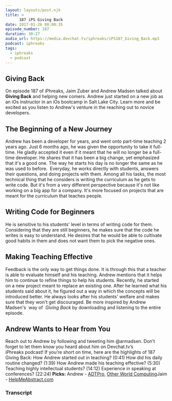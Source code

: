 ```yaml
---
layout: layouts/post.njk
title: >
      187 iPS Giving Back
date: 2017-01-26 08:00:35
episode_number: 187
duration: 30:27
audio_url: https://media.devchat.tv/iphreaks/iPS187_Giving_Back.mp3
podcast: iphreaks
tags: 
  - iphreaks
  - podcast
---
```


## Giving Back
On episode 187 of iPhreaks, Jaim Zuber and Andrew Madsen talked about **Giving Back** and helping new comers.&nbsp;Andrew just started on a new job as an iOs instructor in an iOs bootcamp in Salt Lake City. Learn more and be excited as you listen to Andrew's venture in the reaching out to novice developers.
## The Beginning of a New Journey
Andrew has been a developer for years, and went onto part-time teaching 2 years ago. Just 6 months ago, he was given the opportunity to take it full-time. He gladly accepted it even if it meant that he will no longer be a full-time developer. He shares that it has been a big change, yet emphasized that it's a good one. The way he starts his day is no longer the same as he was used to before. &nbsp;Everyday, he works directly with students, answers their questions, and doing projects with them. Among all his tasks, the most technical thing that he considers is writing the curriculum as he gets to write code. But it's from a very different perspective because it's not like working on a big app for a company. It's more focused&nbsp;on projects that are meant for the curriculum that teaches people.
## Writing Code for Beginners
He is sensitive to his students' level in terms of writing code for them. Considering that they are still beginners, he makes sure that the code he writes is easy to understand. He desires that he would be able to cultivate good habits in them and does not want them to pick the negative ones.
## Making Teaching Effective
Feedback is the only way to get things done. It is through this that a teacher is able to evaluate himself and his teaching. Andrew mentions that&nbsp;it helps him to continue to refine things to help his students. Recently, he started on&nbsp;a new project meant to replace an existing one. After he learned what his students said about it, he figured out a way in which the concepts will be introduced better. He always looks after his students' welfare and makes sure that they won't get discouraged. Be more inspired by Andrew Madsen's &nbsp;way of&nbsp; _Giving Back_ by&nbsp;downloading and listening to the entire episode.
## Andrew Wants to Hear from You
Reach out to Andrew by following and tweeting him&nbsp;@armadsen. Don’t forget to let them&nbsp;know you heard about him on Devchat.tv’s iPhreaks&nbsp;podcast! If you’re short on time, here are the highlights of 187 Giving Back: How Andrew started out in teaching? (0:41) How did his daily routine changed? (1:39) How Andrew made his teaching effective? (5:30) Teaching highly intellectual students? (14:12) Experience in speaking at conferences? (22:24) **Picks:** Andrew - [ADTPro](http://adtpro.sourceforge.net/), [Other World Computing](https://www.macsales.com/)Jaim - [HelpMeAbstract.com](http://helpmeabstract.com/)

### Transcript


